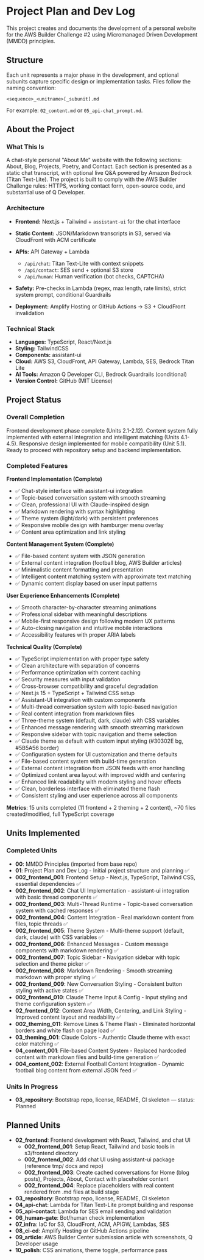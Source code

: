 # Project Plan and Dev Log

This project creates and documents the development of a personal website for the AWS Builder Challenge #2 using Micromanaged Driven Development (MMDD) principles.

## Structure

Each unit represents a major phase in the development, and optional subunits capture specific design or implementation tasks. Files follow the naming convention:

```
<sequence>_<unitname>[_subunit].md
```

For example: `02_content.md` or `05_api-chat_prompt.md`.

## About the Project

### What This Is

A chat-style personal "About Me" website with the following sections: About, Blog, Projects, Poetry, and Contact. Each section is presented as a static chat transcript, with optional live Q\&A powered by Amazon Bedrock (Titan Text-Lite). The project is built to comply with the AWS Builder Challenge rules: HTTPS, working contact form, open-source code, and substantial use of Q Developer.

### Architecture

* **Frontend:** Next.js + Tailwind + `assistant-ui` for the chat interface
* **Static Content:** JSON/Markdown transcripts in S3, served via CloudFront with ACM certificate
* **APIs:** API Gateway + Lambda

  * `/api/chat`: Titan Text-Lite with context snippets
  * `/api/contact`: SES send + optional S3 store
  * `/api/human`: Human verification (bot checks, CAPTCHA)
* **Safety:** Pre-checks in Lambda (regex, max length, rate limits), strict system prompt, conditional Guardrails
* **Deployment:** Amplify Hosting or GitHub Actions → S3 + CloudFront invalidation

### Technical Stack

* **Languages:** TypeScript, React/Next.js
* **Styling:** TailwindCSS
* **Components:** assistant-ui
* **Cloud:** AWS S3, CloudFront, API Gateway, Lambda, SES, Bedrock Titan Lite
* **AI Tools:** Amazon Q Developer CLI, Bedrock Guardrails (conditional)
* **Version Control:** GitHub (MIT License)

## Project Status

### Overall Completion

Frontend development phase complete (Units 2.1-2.12). Content system fully implemented with external integration and intelligent matching (Units 4.1-4.5). Responsive design implemented for mobile compatibility (Unit 5.1). Ready to proceed with repository setup and backend implementation.

### Completed Features

**Frontend Implementation (Complete)**
- ✅ Chat-style interface with assistant-ui integration
- ✅ Topic-based conversation system with smooth streaming
- ✅ Clean, professional UI with Claude-inspired design
- ✅ Markdown rendering with syntax highlighting
- ✅ Theme system (light/dark) with persistent preferences
- ✅ Responsive mobile design with hamburger menu overlay
- ✅ Content area optimization and link styling

**Content Management System (Complete)**
- ✅ File-based content system with JSON generation
- ✅ External content integration (football blog, AWS Builder articles)
- ✅ Minimalistic content formatting and presentation
- ✅ Intelligent content matching system with approximate text matching
- ✅ Dynamic content display based on user input patterns

**User Experience Enhancements (Complete)**
- ✅ Smooth character-by-character streaming animations
- ✅ Professional sidebar with meaningful descriptions
- ✅ Mobile-first responsive design following modern UX patterns
- ✅ Auto-closing navigation and intuitive mobile interactions
- ✅ Accessibility features with proper ARIA labels

**Technical Quality (Complete)**
- ✅ TypeScript implementation with proper type safety
- ✅ Clean architecture with separation of concerns
- ✅ Performance optimization with content caching
- ✅ Security measures with input validation
- ✅ Cross-browser compatibility and graceful degradation
- ✅ Next.js 15 + TypeScript + Tailwind CSS setup
- ✅ Assistant-UI integration with custom components
- ✅ Multi-thread conversation system with topic-based navigation
- ✅ Real content integration from markdown files
- ✅ Three-theme system (default, dark, claude) with CSS variables
- ✅ Enhanced message rendering with smooth streaming markdown
- ✅ Responsive sidebar with topic navigation and theme selection
- ✅ Claude theme as default with custom input styling (#30302E bg, #5B5A56 border)
- ✅ Configuration system for UI customization and theme defaults
- ✅ File-based content system with build-time generation
- ✅ External content integration from JSON feeds with error handling
- ✅ Optimized content area layout with improved width and centering
- ✅ Enhanced link readability with modern styling and hover effects
- ✅ Clean, borderless interface with eliminated theme flash
- ✅ Consistent styling and user experience across all components

**Metrics**: 15 units completed (11 frontend + 2 theming + 2 content), ~70 files created/modified, full TypeScript coverage

## Units Implemented

### Completed Units

* **00**: MMDD Principles (imported from base repo)
* **01**: Project Plan and Dev Log - Initial project structure and planning ✅
* **002_frontend_001**: Frontend Setup - Next.js, TypeScript, Tailwind CSS, essential dependencies ✅
* **002_frontend_002**: Chat UI Implementation - assistant-ui integration with basic thread components ✅
* **002_frontend_003**: Multi-Thread Runtime - Topic-based conversation system with cached responses ✅
* **002_frontend_004**: Content Integration - Real markdown content from files, topic threads ✅
* **002_frontend_005**: Theme System - Multi-theme support (default, dark, claude) with CSS variables ✅
* **002_frontend_006**: Enhanced Messages - Custom message components with markdown rendering ✅
* **002_frontend_007**: Topic Sidebar - Navigation sidebar with topic selection and theme picker ✅
* **002_frontend_008**: Markdown Rendering - Smooth streaming markdown with proper styling ✅
* **002_frontend_009**: New Conversation Styling - Consistent button styling with active states ✅
* **002_frontend_010**: Claude Theme Input & Config - Input styling and theme configuration system ✅
* **02_frontend_012**: Content Area Width, Centering, and Link Styling - Improved content layout and readability ✅
* **002_theming_011**: Remove Lines & Theme Flash - Eliminated horizontal borders and white flash on page load ✅
* **03_theming_001**: Claude Colors - Authentic Claude theme with exact color matching ✅
* **04_content_001**: File-based Content System - Replaced hardcoded content with markdown files and build-time generation ✅
* **004_content_002**: External Football Content Integration - Dynamic football blog content from external JSON feed ✅

### Units In Progress

* **03\_repository**: Bootstrap repo, license, README, CI skeleton — status: Planned

## Planned Units

* **02\_frontend**: Frontend development with React, Tailwind, and chat UI
  * **002\_frontend\_001**: Setup React, Tailwind and basic tools in s3/frontend directory
  * **002\_frontend\_002**: Add chat UI using assistant-ui package (reference tmp/ docs and repo)
  * **002\_frontend\_003**: Create cached conversations for Home (blog posts), Projects, About, Contact with placeholder content
  * **002\_frontend\_004**: Replace placeholders with real content rendered from .md files at build stage
* **03\_repository**: Bootstrap repo, license, README, CI skeleton
* **04\_api-chat**: Lambda for Titan Text-Lite prompt building and response
* **05\_api-contact**: Lambda for SES email sending and validation
* **06\_human-gate**: Bot/human check implementation
* **07\_infra**: IaC for S3, CloudFront, ACM, APIGW, Lambdas, SES
* **08\_ci-cd**: Amplify Hosting or GitHub Actions pipeline
* **09\_article**: AWS Builder Center submission article with screenshots, Q Developer usage
* **10\_polish**: CSS animations, theme toggle, performance pass
